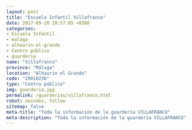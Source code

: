 ```yaml
---
layout: post
title: "Escuela Infantil Villafranco"
date: 2017-09-20 20:57:05 +0200
categories:
- Escuela Infantil
- malaga
- alhaurin-el-grande
- Centro público
- guarderia
name: "Villafranco"
province: "Málaga"
location: "Alhaurin el Grande"
code: "29018236"
type: "Centro público"
img: guarderia.jpg
permalink: /guarderias/villafranco.html
robot: noindex, follow
sitemap: false
meta-title: "Toda la información de la guardería VILLAFRANCO"
meta-description: "Toda la información de la guardería VILLAFRANCO"
---
```

